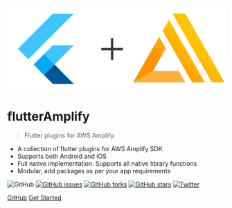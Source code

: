 <!-- _coverpage.md -->

![logo](_media/logo.png)

# flutterAmplify

> Flutter plugins for AWS Amplify.

- A collection of flutter plugins for AWS Amplify SDK
- Supports both Android and iOS
- Full native implementation. Supports all native library functions
- Modular, add packages as per your app requirements

![GitHub](https://img.shields.io/github/license/agnostech/flutter_amplify) [![GitHub issues](https://img.shields.io/github/issues/agnostech/flutter_amplify)](https://github.com/agnostech/flutter_amplify/issues) [![GitHub forks](https://img.shields.io/github/forks/agnostech/flutter_amplify)](https://github.com/agnostech/flutter_amplify/network) [![GitHub stars](https://img.shields.io/github/stars/agnostech/flutter_amplify)](https://github.com/agnostech/flutter_amplify/stargazers) [![Twitter](https://img.shields.io/twitter/url?style=social)](https://twitter.com/intent/tweet?text=Wow:&url=https%3A%2F%2Fgithub.com%2Fagnostech%2Fflutter_amplify%2F)

[GitHub](https://github.com/agnostech/flutter_amplify)
[Get Started](#getting-started)
